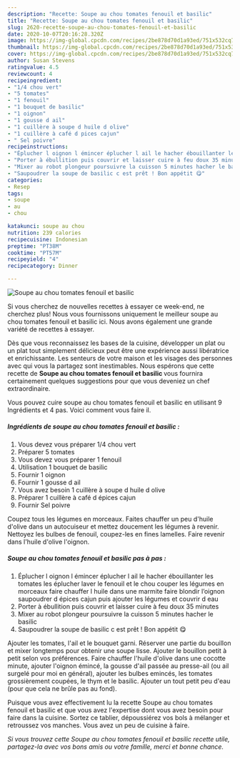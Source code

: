 ```yaml
---
description: "Recette: Soupe au chou tomates fenouil et basilic"
title: "Recette: Soupe au chou tomates fenouil et basilic"
slug: 2620-recette-soupe-au-chou-tomates-fenouil-et-basilic
date: 2020-10-07T20:16:28.320Z
image: https://img-global.cpcdn.com/recipes/2be878d70d1a93ed/751x532cq70/soupe-au-chou-tomates-fenouil-et-basilic-photo-principale-de-la-recette.jpg
thumbnail: https://img-global.cpcdn.com/recipes/2be878d70d1a93ed/751x532cq70/soupe-au-chou-tomates-fenouil-et-basilic-photo-principale-de-la-recette.jpg
cover: https://img-global.cpcdn.com/recipes/2be878d70d1a93ed/751x532cq70/soupe-au-chou-tomates-fenouil-et-basilic-photo-principale-de-la-recette.jpg
author: Susan Stevens
ratingvalue: 4.5
reviewcount: 4
recipeingredient:
- "1/4 chou vert"
- "5 tomates"
- "1 fenouil"
- "1 bouquet de basilic"
- "1 oignon"
- "1 gousse d ail"
- "1 cuillère à soupe d huile d olive"
- "1 cuillère à café d pices cajun"
- " Sel poivre"
recipeinstructions:
- "Éplucher l oignon l émincer éplucher l ail le hacher ébouillanter les tomates les éplucher laver le fenouil et le chou couper les légumes en morceaux faire chauffer l huile dans une marmite faire blondir l’oignon saupoudrer d épices cajun puis ajouter les légumes et couvrir d eau"
- "Porter à ébullition puis couvrir et laisser cuire à feu doux 35 minutes"
- "Mixer au robot plongeur poursuivre la cuisson 5 minutes hacher le basilic"
- "Saupoudrer la soupe de basilic c est prêt ! Bon appétit 😋"
categories:
- Resep
tags:
- soupe
- au
- chou

katakunci: soupe au chou 
nutrition: 239 calories
recipecuisine: Indonesian
preptime: "PT38M"
cooktime: "PT57M"
recipeyield: "4"
recipecategory: Dinner

---
```



![Soupe au chou tomates fenouil et basilic](https://img-global.cpcdn.com/recipes/2be878d70d1a93ed/751x532cq70/soupe-au-chou-tomates-fenouil-et-basilic-photo-principale-de-la-recette.jpg)

Si vous cherchez de nouvelles recettes à essayer ce week-end, ne cherchez plus! Nous vous fournissons uniquement le meilleur soupe au chou tomates fenouil et basilic ici. Nous avons également une grande variété de recettes à essayer.

Dès que vous reconnaissez les bases de la cuisine, développer un plat ou un plat tout simplement délicieux peut être une expérience aussi libératrice et enrichissante. Les senteurs de votre maison et les visages des personnes avec qui vous la partagez sont inestimables. Nous espérons que cette recette de <strong> Soupe au chou tomates fenouil et basilic </strong> vous fournira certainement quelques suggestions pour que vous deveniez un chef extraordinaire.

<!--inarticleads1-->

Vous pouvez cuire soupe au chou tomates fenouil et basilic en utilisant 9 Ingrédients et 4 pas. Voici comment vous faire il.

##### Ingrédients de soupe au chou tomates fenouil et basilic :

1. Vous devez vous préparer 1/4 chou vert
1. Préparer 5 tomates
1. Vous devez vous préparer 1 fenouil
1. Utilisation 1 bouquet de basilic
1. Fournir 1 oignon
1. Fournir 1 gousse d ail
1. Vous avez besoin 1 cuillère à soupe d huile d olive
1. Préparer 1 cuillère à café d épices cajun
1. Fournir  Sel poivre


Coupez tous les légumes en morceaux. Faites chauffer un peu d&#39;huile d&#39;olive dans un autocuiseur et mettez doucement les légumes à revenir. Nettoyez les bulbes de fenouil, coupez-les en fines lamelles. Faire revenir dans l&#39;huile d&#39;olive l&#39;oignon. 

<!--inarticleads2-->

##### Soupe au chou tomates fenouil et basilic pas à pas :

1. Éplucher l oignon l émincer éplucher l ail le hacher ébouillanter les tomates les éplucher laver le fenouil et le chou couper les légumes en morceaux faire chauffer l huile dans une marmite faire blondir l’oignon saupoudrer d épices cajun puis ajouter les légumes et couvrir d eau
1. Porter à ébullition puis couvrir et laisser cuire à feu doux 35 minutes
1. Mixer au robot plongeur poursuivre la cuisson 5 minutes hacher le basilic
1. Saupoudrer la soupe de basilic c est prêt ! Bon appétit 😋


Ajouter les tomates, l&#39;ail et le bouquet garni. Réserver une partie du bouillon et mixer longtemps pour obtenir une soupe lisse. Ajouter le bouillon petit à petit selon vos préférences. Faire chauffer l&#39;huile d&#39;olive dans une cocotte minute, ajouter l&#39;oignon émincé, la gousse d&#39;ail passée au presse-ail (ou ail surgelé pour moi en général), ajouter les bulbes emincés, les tomates grossièrement coupées, le thym et le basilic. Ajouter un tout petit peu d&#39;eau (pour que cela ne brûle pas au fond). 

<!--inarticleads1-->

<p>
Puisque vous avez effectivement lu la recette Soupe au chou tomates fenouil et basilic et que vous avez l'expertise dont vous avez besoin pour faire dans la cuisine. Sortez ce tablier, dépoussiérez vos bols à mélanger et retroussez vos manches. Vous avez un peu de cuisine à faire.
</p>

<p>
<i>Si vous trouvez cette Soupe au chou tomates fenouil et basilic recette utile, partagez-la avec vos bons amis ou votre famille, merci et bonne chance.</i>
</p>
